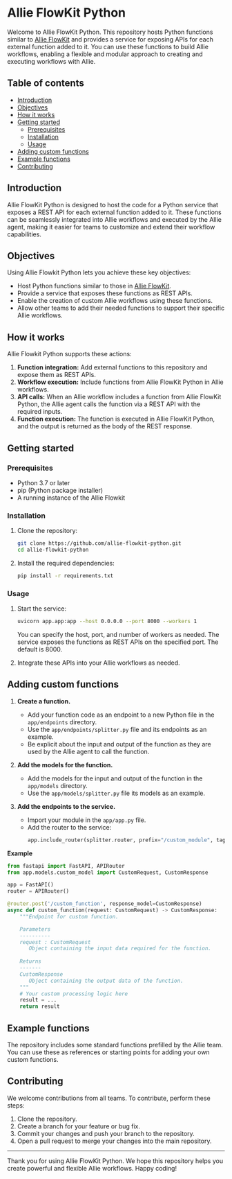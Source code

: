 # Allie FlowKit Python

Welcome to Allie FlowKit Python. This repository hosts Python functions similar to [Allie FlowKit](https://github.com/ansys/allie-flowkit) and provides a service for exposing APIs for each external function added to it. You can use these functions to build Allie workflows, enabling a flexible and modular approach to creating and executing workflows with Allie.

## Table of contents
- [Introduction](#introduction)
- [Objectives](#objectives)
- [How it works](#how-it-works)
- [Getting started](#getting-started)
  - [Prerequisites](#prerequisites)
  - [Installation](#installation)
  - [Usage](#usage)
- [Adding custom functions](#adding-custom-functions)
- [Example functions](#example-functions)
- [Contributing](#contributing)

## Introduction

Allie FlowKit Python is designed to host the code for a Python service that exposes a REST API for each external function added to it. These functions can be seamlessly integrated into Allie workflows and executed by the Allie agent, making it easier for teams to customize and extend their workflow capabilities.

## Objectives

Using Allie Flowkit Python lets you achieve these key objectives:

- Host Python functions similar to those in [Allie FlowKit](https://github.com/ansys/allie-flowkit).
- Provide a service that exposes these functions as REST APIs.
- Enable the creation of custom Allie workflows using these functions.
- Allow other teams to add their needed functions to support their specific Allie workflows.

## How it works

Allie Flowkit Python supports these actions:

1. **Function integration:** Add external functions to this repository and expose them as REST APIs.
2. **Workflow execution:** Include functions from Allie FlowKit Python in Allie workflows.
3. **API calls:** When an Allie workflow includes a function from Allie FlowKit Python, the Allie agent calls the function via a REST API with the required inputs.
4. **Function execution:** The function is executed in Allie FlowKit Python, and the output is returned as the body of the REST response.

## Getting started

### Prerequisites

- Python 3.7 or later
- pip (Python package installer)
- A running instance of the Allie Flowkit

### Installation

1. Clone the repository:
    ```sh
    git clone https://github.com/allie-flowkit-python.git
    cd allie-flowkit-python
    ```

2. Install the required dependencies:
    ```sh
    pip install -r requirements.txt
    ```

### Usage

1. Start the service:
   ```sh
   uvicorn app.app:app --host 0.0.0.0 --port 8000 --workers 1
   ```
   You can specify the host, port, and number of workers as needed. The service exposes the functions as REST APIs on the specified port. The default is 8000.

2. Integrate these APIs into your Allie workflows as needed.

## Adding custom functions

1. **Create a function.**
   - Add your function code as an endpoint to a new Python file in the `app/endpoints` directory.
   - Use the `app/endpoints/splitter.py` file and its endpoints as an example.
   - Be explicit about the input and output of the function as they are used by the Allie agent
   to call the function.

2. **Add the models for the function.**   
   - Add the models for the input and output of the function in the `app/models` directory.
   - Use the `app/models/splitter.py` file its models as an example.
   
2. **Add the endpoints to the service.**
   
   - Import your module in the `app/app.py` file.
   - Add the router to the service:
     ```python
     app.include_router(splitter.router, prefix="/custom_module", tags=["custom_module"])
     ```

**Example**
 ```python
 from fastapi import FastAPI, APIRouter
 from app.models.custom_model import CustomRequest, CustomResponse

 app = FastAPI()
 router = APIRouter()

 @router.post('/custom_function', response_model=CustomResponse)
 async def custom_function(request: CustomRequest) -> CustomResponse:
     """Endpoint for custom function.

     Parameters
     ----------
     request : CustomRequest
        Object containing the input data required for the function.
        
     Returns
     -------
     CustomResponse
        Object containing the output data of the function.
     """
     # Your custom processing logic here
     result = ...
     return result
 ```

## Example functions

The repository includes some standard functions prefilled by the Allie team. You can use these as references or starting points for adding your own custom functions.

## Contributing

We welcome contributions from all teams. To contribute, perform these steps:

1. Clone the repository.
2. Create a branch for your feature or bug fix.
3. Commit your changes and push your branch to the repository.
4. Open a pull request to merge your changes into the main repository.

---

Thank you for using Allie FlowKit Python. We hope this repository helps you create powerful and flexible Allie workflows. Happy coding!
